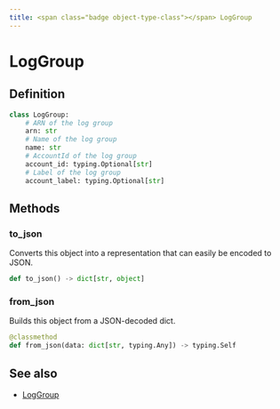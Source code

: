 ```yaml
---
title: <span class="badge object-type-class"></span> LogGroup
---
```

# <span class="badge object-type-class"></span> LogGroup

## Definition

```python
class LogGroup:
    # ARN of the log group
    arn: str
    # Name of the log group
    name: str
    # AccountId of the log group
    account_id: typing.Optional[str]
    # Label of the log group
    account_label: typing.Optional[str]
```
## Methods

### <span class="badge object-method"></span> to_json

Converts this object into a representation that can easily be encoded to JSON.

```python
def to_json() -> dict[str, object]
```

### <span class="badge object-method"></span> from_json

Builds this object from a JSON-decoded dict.

```python
@classmethod
def from_json(data: dict[str, typing.Any]) -> typing.Self
```

## See also

 * <span class="badge builder"></span> [LogGroup](./builder-LogGroup.md)
